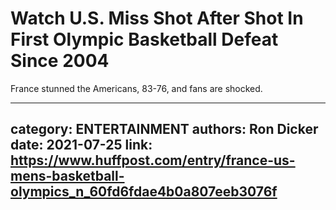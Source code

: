 # Watch U.S. Miss Shot After Shot In First Olympic Basketball Defeat Since 2004

France stunned the Americans, 83-76, and fans are shocked.

---
category: ENTERTAINMENT
authors: Ron Dicker
date: 2021-07-25
link: https://www.huffpost.com/entry/france-us-mens-basketball-olympics_n_60fd6fdae4b0a807eeb3076f
---
